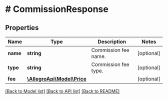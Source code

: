 # # CommissionResponse

## Properties

Name | Type | Description | Notes
------------ | ------------- | ------------- | -------------
**name** | **string** | Commission fee name. | [optional]
**type** | **string** | Commission fee type. | [optional]
**fee** | [**\AllegroApi\Model\Price**](Price.md) |  | [optional]

[[Back to Model list]](../../README.md#models) [[Back to API list]](../../README.md#endpoints) [[Back to README]](../../README.md)
